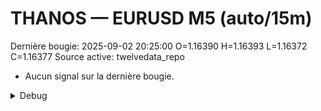 # THANOS — EURUSD M5 (auto/15m)
Dernière bougie: 2025-09-02 20:25:00  O=1.16390  H=1.16393  L=1.16372  C=1.16377
Source active: twelvedata_repo

- Aucun signal sur la dernière bougie.

<details><summary>Debug</summary>

- TD_API_KEY manquant.

</details>